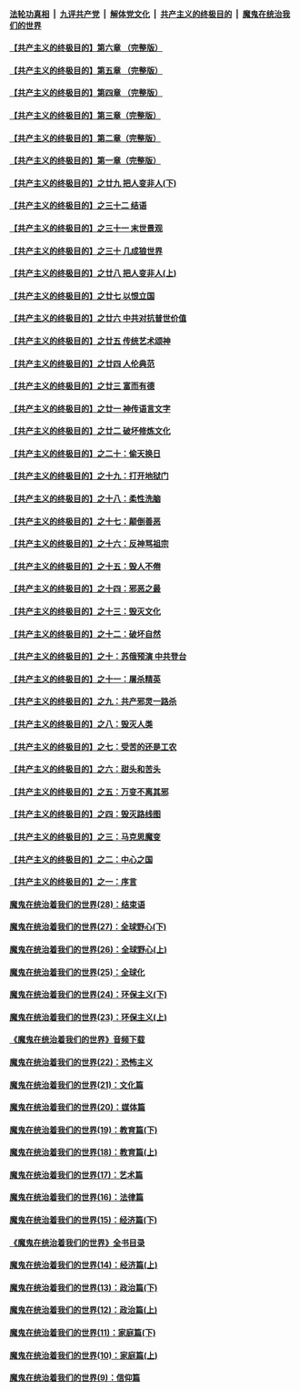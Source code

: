 

####  [法轮功真相](../../../../basic/blob/master/README.md?t=04071801) &nbsp;|&nbsp; [九评共产党](../../../../9ping.md/blob/master/README.md?t=04071801) &nbsp;|&nbsp; [解体党文化](../../../../jtdwh.md/blob/master/README.md?t=04071801)  &nbsp;|&nbsp; [共产主义的终极目的](../../../../gczydzjmd.md/blob/master/README.md?t=04071801) &nbsp;|&nbsp; [魔鬼在统治我们的世界](../../../../mgztzwmdsj.md/blob/master/README.md?t=04071801) 

#### [【共产主义的终极目的】第六章 （完整版）](../pages/nsc422/n11428913.md?t=04071801) 

#### [【共产主义的终极目的】第五章 （完整版）](../pages/nsc422/n11428912.md?t=04071801) 

#### [【共产主义的终极目的】第四章 （完整版）](../pages/nsc422/n11428907.md?t=04071801) 

#### [【共产主义的终极目的】第三章（完整版）](../pages/nsc422/n11428848.md?t=04071801) 

#### [【共产主义的终极目的】第二章（完整版）](../pages/nsc422/n11428831.md?t=04071801) 

#### [【共产主义的终极目的】第一章（完整版）](../pages/nsc422/n11417651.md?t=04071801) 

#### [【共产主义的终极目的】之廿九 把人变非人(下)](../pages/nsc422/n11344140.md?t=04071801) 

#### [【共产主义的终极目的】之三十二 结语](../pages/nsc422/n11360535.md?t=04071801) 

#### [【共产主义的终极目的】之三十一 末世景观](../pages/nsc422/n11351129.md?t=04071801) 

#### [【共产主义的终极目的】之三十 几成狼世界](../pages/nsc422/n11348280.md?t=04071801) 

#### [【共产主义的终极目的】之廿八 把人变非人(上)](../pages/nsc422/n11340492.md?t=04071801) 

#### [【共产主义的终极目的】之廿七 以恨立国](../pages/nsc422/n11336944.md?t=04071801) 

#### [【共产主义的终极目的】之廿六 中共对抗普世价值](../pages/nsc422/n11324785.md?t=04071801) 

#### [【共产主义的终极目的】之廿五 传统艺术颂神](../pages/nsc422/n11296396.md?t=04071801) 

#### [【共产主义的终极目的】之廿四 人伦典范](../pages/nsc422/n11296397.md?t=04071801) 

#### [【共产主义的终极目的】之廿三 富而有德](../pages/nsc422/n11283598.md?t=04071801) 

#### [【共产主义的终极目的】之廿一 神传语言文字](../pages/nsc422/n11263265.md?t=04071801) 

#### [【共产主义的终极目的】之廿二 破坏修炼文化](../pages/nsc422/n11245728.md?t=04071801) 

#### [【共产主义的终极目的】之二十：偷天换日](../pages/nsc422/n11238846.md?t=04071801) 

#### [【共产主义的终极目的】之十九：打开地狱门](../pages/nsc422/n11206376.md?t=04071801) 

#### [【共产主义的终极目的】之十八：柔性洗脑](../pages/nsc422/n11199994.md?t=04071801) 

#### [【共产主义的终极目的】之十七：颠倒善恶](../pages/nsc422/n11179782.md?t=04071801) 

#### [【共产主义的终极目的】之十六：反神骂祖宗](../pages/nsc422/n11166798.md?t=04071801) 

#### [【共产主义的终极目的】之十五：毁人不倦](../pages/nsc422/n11166792.md?t=04071801) 

#### [【共产主义的终极目的】之十四：邪恶之最](../pages/nsc422/n11150249.md?t=04071801) 

#### [【共产主义的终极目的】之十三：毁灭文化](../pages/nsc422/n11135227.md?t=04071801) 

#### [【共产主义的终极目的】之十二：破坏自然](../pages/nsc422/n11135214.md?t=04071801) 

#### [【共产主义的终极目的】之十：苏俄预演 中共登台](../pages/nsc422/n11118424.md?t=04071801) 

#### [【共产主义的终极目的】之十一：屠杀精英](../pages/nsc422/n11118442.md?t=04071801) 

#### [【共产主义的终极目的】之九：共产邪灵一路杀](../pages/nsc422/n11114139.md?t=04071801) 

#### [【共产主义的终极目的】之八：毁灭人类](../pages/nsc422/n11108503.md?t=04071801) 

#### [【共产主义的终极目的】之七：受苦的还是工农](../pages/nsc422/n11101809.md?t=04071801) 

#### [【共产主义的终极目的】之六：甜头和苦头](../pages/nsc422/n11096971.md?t=04071801) 

#### [【共产主义的终极目的】之五：万变不离其邪](../pages/nsc422/n11091285.md?t=04071801) 

#### [【共产主义的终极目的】之四：毁灭路线图](../pages/nsc422/n11086284.md?t=04071801) 

#### [【共产主义的终极目的】之三：马克思魔变](../pages/nsc422/n11061941.md?t=04071801) 

#### [【共产主义的终极目的】之二：中心之国](../pages/nsc422/n11047728.md?t=04071801) 

#### [【共产主义的终极目的】之一：序言](../pages/nsc422/n11086077.md?t=04071801) 

#### [魔鬼在统治着我们的世界(28)：结束语](../pages/nsc422/n10936246.md?t=04071801) 

#### [魔鬼在统治着我们的世界(27)：全球野心(下)](../pages/nsc422/n10928319.md?t=04071801) 

#### [魔鬼在统治着我们的世界(26)：全球野心(上)](../pages/nsc422/n10900318.md?t=04071801) 

#### [魔鬼在统治着我们的世界(25)：全球化](../pages/nsc422/n10788205.md?t=04071801) 

#### [魔鬼在统治着我们的世界(24)：环保主义(下)](../pages/nsc422/n10695307.md?t=04071801) 

#### [魔鬼在统治着我们的世界(23)：环保主义(上)](../pages/nsc422/n10688613.md?t=04071801) 

#### [《魔鬼在统治着我们的世界》音频下载](../pages/nsc422/n10635553.md?t=04071801) 

#### [魔鬼在统治着我们的世界(22)：恐怖主义](../pages/nsc422/n10614727.md?t=04071801) 

#### [魔鬼在统治着我们的世界(21)：文化篇](../pages/nsc422/n10597706.md?t=04071801) 

#### [魔鬼在统治着我们的世界(20)：媒体篇](../pages/nsc422/n10586579.md?t=04071801) 

#### [魔鬼在统治着我们的世界(19)：教育篇(下)](../pages/nsc422/n10564808.md?t=04071801) 

#### [魔鬼在统治着我们的世界(18)：教育篇(上)](../pages/nsc422/n10526970.md?t=04071801) 

#### [魔鬼在统治着我们的世界(17)：艺术篇](../pages/nsc422/n10499093.md?t=04071801) 

#### [魔鬼在统治着我们的世界(16)：法律篇](../pages/nsc422/n10485969.md?t=04071801) 

#### [魔鬼在统治着我们的世界(15)：经济篇(下)](../pages/nsc422/n10469975.md?t=04071801) 

#### [《魔鬼在统治着我们的世界》全书目录](../pages/nsc422/n10464261.md?t=04071801) 

#### [魔鬼在统治着我们的世界(14)：经济篇(上)](../pages/nsc422/n10457370.md?t=04071801) 

#### [魔鬼在统治着我们的世界(13)：政治篇(下)](../pages/nsc422/n10448270.md?t=04071801) 

#### [魔鬼在统治着我们的世界(12)：政治篇(上)](../pages/nsc422/n10444576.md?t=04071801) 

#### [魔鬼在统治着我们的世界(11)：家庭篇(下)](../pages/nsc422/n10440961.md?t=04071801) 

#### [魔鬼在统治着我们的世界(10)：家庭篇(上)](../pages/nsc422/n10435448.md?t=04071801) 

#### [魔鬼在统治着我们的世界(9)：信仰篇](../pages/nsc422/n10432159.md?t=04071801) 

